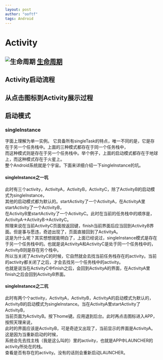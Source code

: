 ```yaml
---
layout: post
author: "ooftf"
tags: Android
---
```


# Activity
![生命周期](http://hi.csdn.net/attachment/201109/1/0_1314838777He6C.gif)
[生命周期](https://blog.csdn.net/xiajun2356033/article/details/78741121)
--------------------------------------------------------------------
## Activity启动流程
## 从点击图标到Activity展示过程
## 启动模式
### singleInstance
字面上理解为单一实例。  它具备所有singleTask的特点，唯一不同的是，它是存在于另一个任务栈中。上面的三种模式都存在于同一个任务栈中，  
而这种模式则是存在于另一个任务栈中。举个例子，上面的启动模式都存在于地球上，而这种模式存在于火星上。  
整个Android系统就是个宇宙。下面来详细介绍一下singleInstance的坑。

#### singleInstance之一坑
此时有三个activity，ActivityA，ActivityB，ActivityC，除了ActivityB的启动模式为singleInstance，  
其他的启动模式都为默认的。startActivity了一个ActivityA，在ActivityA里startActivity了一个ActivityB，  
在ActivityB里startActivity了一个ActivityC。此时在当前的任务栈中的顺序是，ActivityA->ActivityB->ActivityC。  
照理来说在当前ActivityC页面按返回键，finish当前界面后应当回到ActivityB界面。但是事与愿违，奇迹出现了，页面直接回到了ActivityA。  
这是为什么呢？其实想想就能明白了，上面已经说过，singleInstance模式是存在于另一个任务栈中的。也就是说ActivityA和ActivityC是处于同一个任务栈中的，ActivityB则是存在另个栈中。  
所以当关闭了ActivityC的时候，它自然就会去找当前任务栈存在的activity。当前的activity都关闭了之后，才会去找另一个任务栈中的activity。  
也就是说当在ActivityC中finish之后，会回到ActivityA的界面，在ActivityA里finish之后会回到ActivityB界面。
####  singleInstance之二坑
此时有两个个activity，ActivityA，ActivityB，ActivityA的启动模式为默认的，  
ActivityB的启动模式为singleInstance。当在ActivityA里startActivity了ActivityB，  
当前页面为ActivityB。按下home键。应用退到后台。此时再点击图标进入APP，按照天理来说，  
此时的界面应该是ActivityB，可是奇迹又出现了，当前显示的界面是ActivityA。这是因为当重新启动的时候，  
系统会先去找主栈（我是这么叫的）里的activity，也就是APP中LAUNCHER的activity所处在的栈。  
查看是否有存在的activity。没有的话则会重新启动LAUNCHER。
